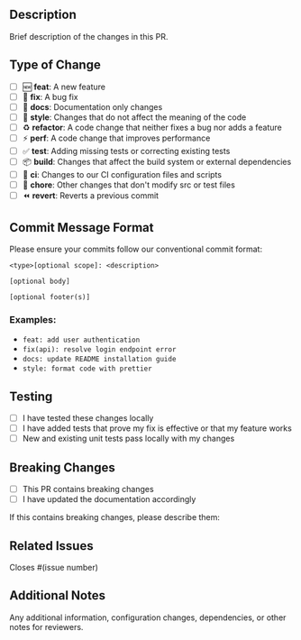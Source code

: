 ## Description
Brief description of the changes in this PR.

## Type of Change
- [ ] 🆕 **feat**: A new feature
- [ ] 🐛 **fix**: A bug fix  
- [ ] 📝 **docs**: Documentation only changes
- [ ] 💄 **style**: Changes that do not affect the meaning of the code
- [ ] ♻️ **refactor**: A code change that neither fixes a bug nor adds a feature
- [ ] ⚡ **perf**: A code change that improves performance
- [ ] ✅ **test**: Adding missing tests or correcting existing tests
- [ ] 📦 **build**: Changes that affect the build system or external dependencies
- [ ] 🎡 **ci**: Changes to our CI configuration files and scripts
- [ ] 🔨 **chore**: Other changes that don't modify src or test files
- [ ] ⏪ **revert**: Reverts a previous commit

## Commit Message Format
Please ensure your commits follow our conventional commit format:
```
<type>[optional scope]: <description>

[optional body]

[optional footer(s)]
```

### Examples:
- `feat: add user authentication`
- `fix(api): resolve login endpoint error`
- `docs: update README installation guide`
- `style: format code with prettier`

## Testing
- [ ] I have tested these changes locally
- [ ] I have added tests that prove my fix is effective or that my feature works
- [ ] New and existing unit tests pass locally with my changes

## Breaking Changes
- [ ] This PR contains breaking changes
- [ ] I have updated the documentation accordingly

If this contains breaking changes, please describe them:

## Related Issues
Closes #(issue number)

## Additional Notes
Any additional information, configuration changes, dependencies, or other notes for reviewers. 
